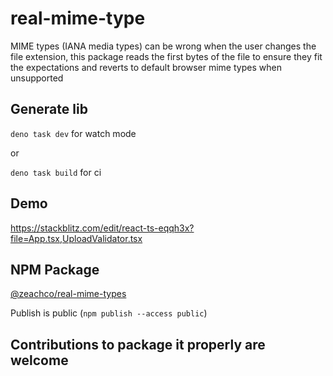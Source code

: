 # real-mime-type

MIME types (IANA media types) can be wrong when the user changes the file
extension, this package reads the first bytes of the file to ensure they fit the
expectations and reverts to default browser mime types when unsupported

## Generate lib

`deno task dev` for watch mode

or

`deno task build` for ci

## Demo

https://stackblitz.com/edit/react-ts-eqqh3x?file=App.tsx,UploadValidator.tsx

## NPM Package

[@zeachco/real-mime-types](https://www.npmjs.com/package/@zeachco/real-mime-types)

Publish is public (`npm publish --access public`)

## Contributions to package it properly are welcome

